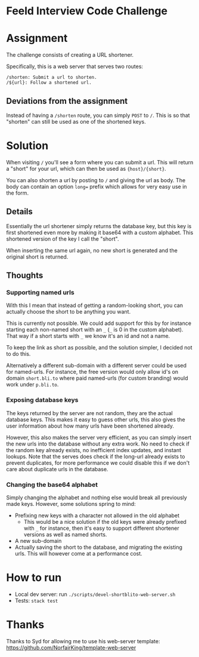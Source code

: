 # Feeld Interview Code Challenge

# Assignment

The challenge consists of creating a URL shortener.

Specifically, this is a web server that serves two routes:

    /shorten: Submit a url to shorten.
    /${url}: Follow a shortened url.

## Deviations from the assignment

Instead of having a `/shorten` route, you can simply `POST` to `/`.
This is so that "shorten" can still be used as one of the shortened keys.

# Solution

When visiting `/` you'll see a form where you can submit a url.
This will return a "short" for your url, which can then be used as `{host}/{short}`.

You can also shorten a url by posting to `/` and giving the url as body.
The body can contain an option `long=` prefix which allows for very easy use in the form.

## Details

Essentially the url shortener simply returns the database key, but this key is first shortened even more by making it base64 with a custom alphabet.
This shortened version of the key I call the "short".

When inserting the same url again, no new short is generated and the original short is returned.

## Thoughts

### Supporting named urls

With this I mean that instead of getting a random-looking short, you can actually choose the short to be anything you want.

This is currently not possible.
We could add support for this by for instance starting each non-named short with an `_` (`_` is 0 in the custom alphabet).
That way if a short starts with `_` we know it's an id and not a name.

To keep the link as short as possible, and the solution simpler, I decided not to do this.

Alternatively a different sub-domain with a different server could be used for named-urls.
For instance, the free version would only allow id's on domain `short.bli.to` where paid named-urls (for custom branding) would work under `p.bli.to`.

### Exposing database keys

The keys returned by the server are not random, they are the actual database keys.
This makes it easy to guess other urls, this also gives the user information about how many urls have been shortened already.

However, this also makes the server very efficient, as you can simply insert the new urls into the database without any extra work.
No need to check if the random key already exists, no inefficient index updates, and instant lookups.
Note that the serves does check if the long-url already exists to prevent duplicates, for more performance we could disable this if we don't care about duplicate urls in the database.

### Changing the base64 alphabet

Simply changing the alphabet and nothing else would break all previously made keys.
However, some solutions spring to mind:

* Prefixing new keys with a character not allowed in the old alphabet
  * This would be a nice solution if the old keys were already prefixed with `_` for instance, then it's easy to support different shortener versions as well as named shorts.
* A new sub-domain
* Actually saving the short to the database, and migrating the existing urls. This will however come at a performance cost.

# How to run

* Local dev server: run `./scripts/devel-shortblito-web-server.sh`
* Tests: `stack test`

# Thanks

Thanks to Syd for allowing me to use his web-server template: https://github.com/NorfairKing/template-web-server
